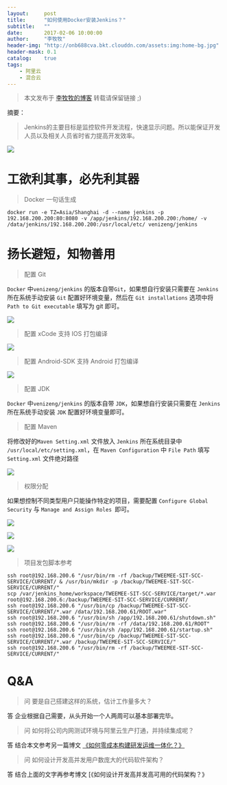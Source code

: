 ```yaml
---
layout:     post
title:      "如何使用Docker安装Jenkins？"
subtitle:   ""
date:       2017-02-06 10:00:00
author:     "李牧牧"
header-img: "http://onb688cva.bkt.clouddn.com/assets:img:home-bg.jpg"
header-mask: 0.1
catalog:    true
tags:
    - 阿里云
    - 混合云
---
```


> 本文发布于 [李牧牧的博客](http://limumu.me) 转载请保留链接 ;)



摘要：

> Jenkins的主要目标是监控软件开发流程，快速显示问题。所以能保证开发人员以及相关人员省时省力提高开发效率。

![](http://onb688cva.bkt.clouddn.com/assets:post:img:201705171115001.png)

# 工欲利其事，必先利其器


> Docker 一句话生成

```
docker run -e TZ=Asia/Shanghai -d --name jenkins -p 192.168.200.200:80:8080 -v /app/jenkins/192.168.200.200:/home/ -v /data/jenkins/192.168.200.200:/usr/local/etc/ venizeng/jenkins
```



# 扬长避短，知物善用

> 配置 Git

`Docker` 中`venizeng/jenkins` 的版本自带`Git`，如果想自行安装只需要在 `Jenkins` 所在系统手动安装 `Git` 配置好环境变量，然后在 `Git installations` 选项中将 `Path to Git executable` 填写为 git 即可。

![](http://onb688cva.bkt.clouddn.com/assets:post:img:201705171650git.png)

> 配置 xCode 支持 IOS 打包编译

![](http://onb688cva.bkt.clouddn.com/assets:post:img:201705171650xcode.png)

> 配置 Android-SDK 支持 Android 打包编译

![](http://onb688cva.bkt.clouddn.com/assets:post:img:201705171650anzhuo.png)

> 配置 JDK 

`Docker` 中`venizeng/jenkins` 的版本自带 `JDK`，如果想自行安装只需要在 `Jenkins` 所在系统手动安装 `JDK` 配置好环境变量即可。

> 配置 Maven

将修改好的`Maven Setting.xml` 文件放入 `Jenkins` 所在系统目录中 `/usr/local/etc/setting.xml`，在 `Maven Configuration` 中 `File Path` 填写`Setting.xml` 文件绝对路径

![](http://onb688cva.bkt.clouddn.com/assets:post:img:201705171650maven.png)

> 权限分配

如果想控制不同类型用户只能操作特定的项目，需要配置 `Configure Global Security` 与 `Manage and Assign Roles `即可。

![](http://onb688cva.bkt.clouddn.com/assets:post:img:201705171650se1.png)

![](http://onb688cva.bkt.clouddn.com/assets:post:img:201705171650se2.png)

![](http://onb688cva.bkt.clouddn.com/assets:post:img:201705171650se3.png)

> 项目发包脚本参考

```
ssh root@192.168.200.6 "/usr/bin/rm -rf /backup/TWEEMEE-SIT-SCC-SERVICE/CURRENT/ & /usr/bin/mkdir -p /backup/TWEEMEE-SIT-SCC-SERVICE/CURRENT/"
scp /var/jenkins_home/workspace/TWEEMEE-SIT-SCC-SERVICE/target/*.war root@192.168.200.6:/backup/TWEEMEE-SIT-SCC-SERVICE/CURRENT/
ssh root@192.168.200.6 "/usr/bin/cp /backup/TWEEMEE-SIT-SCC-SERVICE/CURRENT/*.war /data/192.168.200.61/ROOT.war"
ssh root@192.168.200.6 "/usr/bin/sh /app/192.168.200.61/shutdown.sh"
ssh root@192.168.200.6 "/usr/bin/rm -rf /data/192.168.200.61/ROOT"
ssh root@192.168.200.6 "/usr/bin/sh /app/192.168.200.61/startup.sh"
ssh root@192.168.200.6 "/usr/bin/cp /backup/TWEEMEE-SIT-SCC-SERVICE/CURRENT/*.war /backup/TWEEMEE-SIT-SCC-SERVICE/"
ssh root@192.168.200.6 "/usr/bin/rm -rf /backup/TWEEMEE-SIT-SCC-SERVICE/CURRENT/"
```





# Q&A

> 问 要是自己搭建这样的系统，估计工作量多大？

答 企业根据自己需要，从头开始一个人两周可以基本部署完毕。

> 问 如何将公司内网测试环境与阿里云生产打通，并持续集成呢？

答 结合本文参考另一篇博文 [《如何零成本构建研发运维一体化？》](http://www.limumu.me/2017/02/18/create-devops-from-aliyun/ "如何零成本构建研发运维一体化？")

> 问 如何设计开发高并发用户数庞大的代码软件架构？

答 结合上面的文字再参考博文 [《如何设计开发高并发高可用的代码架构？》

